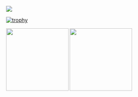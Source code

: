![](https://github-profile-summary-cards.vercel.app/api/cards/profile-details?username=shwg8986&theme=dracula) 

[![trophy](https://github-profile-trophy.vercel.app/?username=shwg8986&theme=highcontrast&column=8
)](https://github.com/ryo-ma/github-profile-trophy)

<p>
  <a href="https://github.com/shwg8986">
    <img align="left" height="170px" src="https://github-readme-stats.vercel.app/api?username=shwg8986&count_private=true&show_icons=true&theme=tokyonight" />
  </a>
  <a href="https://github.com/shwg8986">
    <img align="left" height="170px" src="https://github-readme-stats.vercel.app/api/top-langs/?username=shwg8986&layout=compact&theme=tokyonight" />
  </a>
</p>



